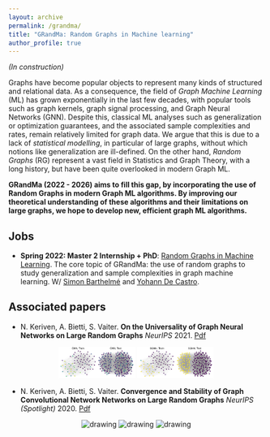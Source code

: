 ```yaml
---
layout: archive
permalink: /grandma/
title: "GRandMa: Random Graphs in Machine learning"
author_profile: true
---
```


*(In construction)*

Graphs have become popular objects to represent many kinds of structured and relational data. As a consequence, the field of *Graph Machine Learning* (ML) has grown exponentially in the last few decades, with popular tools such as graph kernels, graph signal processing, and Graph Neural Networks (GNN). Despite this, classical ML analyses such as generalization or optimization guarantees, and the associated sample complexities and rates, remain relatively limited for graph data. We argue that this is due to a lack of *statistical modelling*, in particular of large graphs, without which notions like generalization are ill-defined. On the other hand, *Random Graphs* (RG) represent a vast field in Statistics and Graph Theory, with a long history, but have been quite overlooked in modern Graph ML.

**GRandMa (2022 - 2026) aims to fill this gap, by incorporating the use of Random Graphs in modern Graph ML algorithms. By improving our theoretical understanding of these algorithms and their limitations on large graphs, we hope to develop new, efficient graph ML algorithms.**

## Jobs

- **Spring 2022: Master 2 Internship + PhD**: [Random Graphs in Machine Learning](http://nkeriven.github.io/files/2022_stage_gml.pdf). The core topic of GRandMa: the use of random graphs to study generalization and sample complexities in graph machine learning. W/ [Simon Barthelmé]() and [Yohann De Castro]().

## Associated papers

- N. Keriven, A. Bietti, S. Vaiter. **On the Universality of Graph Neural Networks on Large Random Graphs** *NeurIPS* 2021. [Pdf](https://arxiv.org/abs/2105.13099)
<p align="center">
<img src="/files/eq_sbm_gnn_graph.png" alt="drawing" width="30%"/>
<img src="/files/eq_sbm_sgnn_graph.png" alt="drawing" width="30%"/>
</p>

- N. Keriven, A. Bietti, S. Vaiter. **Convergence and Stability of Graph Convolutional Network Networks on Large Random Graphs** *NeurIPS (Spotlight)* 2020. [Pdf](https://arxiv.org/abs/2006.01868)

<p align="center">
<img src="/files/cgcn0.png" alt="drawing" width="15%"/>
<img src="/files/cgcn1.png" alt="drawing" width="15%"/>
<img src="/files/cgcn2.png" alt="drawing" width="15%"/>
</p>

